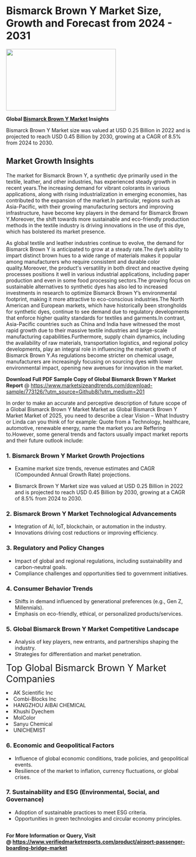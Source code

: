 <H1>Bismarck Brown Y Market Size, Growth and Forecast from 2024 - 2031</H1><img class="aligncenter size-medium wp-image-584254" src="https://thirdeyenews.in/wp-content/uploads/2024/09/Global-Market-Research-300x168.jpeg" alt="" width="300" height="168" /><p><strong>Global&nbsp;<a href="https://www.marketsizeandtrends.com/download-sample/773126/?utm_source=Github8j?utm_medium=201">Bismarck Brown Y Market</a> Insights</strong></p><p>Bismarck Brown Y Market size was valued at USD 0.25 Billion in 2022 and is projected to reach USD 0.45 Billion by 2030, growing at a CAGR of 8.5% from 2024 to 2030.</p><p><h2>Market Growth Insights</h2> <p>The market for Bismarck Brown Y, a synthetic dye primarily used in the textile, leather, and other industries, has experienced steady growth in recent years.The increasing demand for vibrant colorants in various applications, along with rising industrialization in emerging economies, has contributed to the expansion of the market.In particular, regions such as Asia-Pacific, with their growing manufacturing sectors and improving infrastructure, have become key players in the demand for Bismarck Brown Y.Moreover, the shift towards more sustainable and eco-friendly production methods in the textile industry is driving innovations in the use of this dye, which has bolstered its market presence.</p> <p>As global textile and leather industries continue to evolve, the demand for Bismarck Brown Y is anticipated to grow at a steady rate.The dye’s ability to impart distinct brown hues to a wide range of materials makes it popular among manufacturers who require consistent and durable color quality.Moreover, the product's versatility in both direct and reactive dyeing processes positions it well in various industrial applications, including paper production and even in some food processing sectors.The growing focus on sustainable alternatives to synthetic dyes has also led to increased investments in research to optimize Bismarck Brown Y’s environmental footprint, making it more attractive to eco-conscious industries.The North American and European markets, which have historically been strongholds for synthetic dyes, continue to see demand due to regulatory developments that enforce higher quality standards for textiles and garments.In contrast, Asia-Pacific countries such as China and India have witnessed the most rapid growth due to their massive textile industries and large-scale manufacturing capabilities.Furthermore, supply chain dynamics, including the availability of raw materials, transportation logistics, and regional policy developments, play an integral role in influencing the market growth of Bismarck Brown Y.As regulations become stricter on chemical usage, manufacturers are increasingly focusing on sourcing dyes with lower environmental impact, opening new avenues for innovation in the market.</p> <p><span class=""><strong>Download Full PDF Sample Copy of Global Bismarck Brown Y Market Report</strong> @ <a href="https://www.marketsizeandtrends.com/download-sample/773126/?utm_source=Github8j?utm_medium=201" target="_blank">https://www.marketsizeandtrends.com/download-sample/773126/?utm_source=Github8j?utm_medium=201</a></span></p><p>In order to make an accurate and perceptive description of future scope of a Global&nbsp;Bismarck Brown Y Market Market as Global&nbsp;Bismarck Brown Y Market Market of 2025, you need to describe a clear Vision &ndash; What Industry or Linda can you think of for example: Quote from a Technology, healthcare, automotive, renewable energy, name the market you are Reffering to.However, some general trends and factors usually impact market reports and their future outlook include:</p><h3>1.&nbsp;<strong>Bismarck Brown Y Market Growth Projections</strong></h3><ul><li>Examine market size trends, revenue estimates and CAGR (Compounded Annual Growth Rate) projections.</li><li><p>Bismarck Brown Y Market size was valued at USD 0.25 Billion in 2022 and is projected to reach USD 0.45 Billion by 2030, growing at a CAGR of 8.5% from 2024 to 2030.</p></li></ul><h3>2.&nbsp;<strong>Bismarck Brown Y Market Technological Advancements</strong></h3><ul><li>Integration of AI, IoT, blockchain, or automation in the industry.</li><li>Innovations driving cost reductions or improving efficiency.</li></ul><h3>3.&nbsp;<strong>Regulatory and Policy Changes</strong></h3><ul><li>Impact of global and regional regulations, including sustainability and carbon-neutral goals.</li><li>Compliance challenges and opportunities tied to government initiatives.</li></ul><h3>4.&nbsp;<strong>Consumer Behavior Trends</strong></h3><ul><li>Shifts in demand influenced by generational preferences (e.g., Gen Z, Millennials).</li><li>Emphasis on eco-friendly, ethical, or personalized products/services.</li></ul><h3>5.&nbsp;<strong>Global Bismarck Brown Y Market Competitive Landscape</strong></h3><ul><li>Analysis of key players, new entrants, and partnerships shaping the industry.</li><li>Strategies for differentiation and market penetration.</li></ul><p data-pm-slice="1 1 []"><span style="color: inherit; font-family: inherit; font-size: 25px;">Top Global Bismarck Brown Y Market Companies</span></p><div class="" data-test-id=""><p><li>AK Scientific Inc</li><li> Combi-Blocks Inc</li><li> HANGZHOU AIBAI CHEMICAL</li><li> Khushi Dyechem</li><li> MolColor</li><li> Sanyu Chemical</li><li> UNICHEMIST</li></p></div><h3>6.&nbsp;<strong>Economic and Geopolitical Factors</strong></h3><ul><li>Influence of global economic conditions, trade policies, and geopolitical events.</li><li>Resilience of the market to inflation, currency fluctuations, or global crises.</li></ul><h3>7.&nbsp;<strong>Sustainability and ESG (Environmental, Social, and Governance)</strong></h3><ul><li>Adoption of sustainable practices to meet ESG criteria.</li><li>Opportunities in green technologies and circular economy principles.</li></ul><h2><strong style="font-size: 14px;">For More Information or Query, Visit @&nbsp;</strong><a style="background-color: #ffffff; font-size: 14px;" href="https://www.marketsizeandtrends.com/report/bismarck-brown-y-market/" target="_blank">https://www.verifiedmarketreports.com/product/airport-passenger-boarding-bridge-market</a></h2>